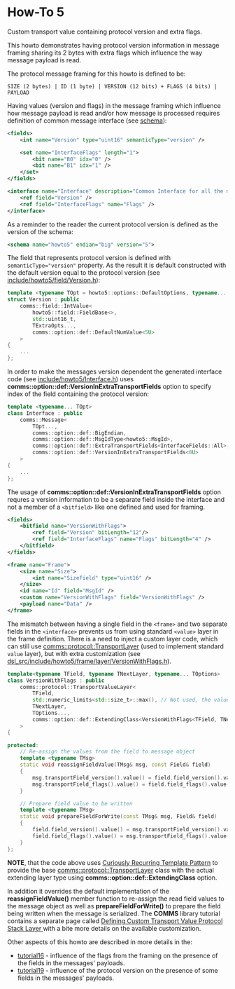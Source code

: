# How-To 5
Custom transport value containing protocol version and extra flags.

This howto demonstrates having protocol version information in message framing sharing 
its 2 bytes with extra flags which influence the way message payload is read. 

The protocol message framing for this howto is defined to be:
```
SIZE (2 bytes) | ID (1 byte) | VERSION (12 bits) + FLAGS (4 bits) | PAYLOAD
```

Having values (version and flags) in the message framing which influence how 
message payload is read and/or how message is processed requires definition of common message interface (see [schema](dsl/schema.xml)):
```xml
<fields>
    <int name="Version" type="uint16" semanticType="version" />

    <set name="InterfaceFlags" length="1">
        <bit name="B0" idx="0" />
        <bit name="B1" idx="1" />
    </set>        
</fields>

<interface name="Interface" description="Common Interface for all the messages.">
    <ref field="Version" />
    <ref field="InterfaceFlags" name="Flags" />
</interface>    
```
As a reminder to the reader the current protocol version is defined as the version of the
schema:
```xml
<schema name="howto5" endian="big" version="5">
```
The field that represents protocol version is defined with `semanticType="version"`
property. As the result it is default constructed with the default version
equal to the protocol version (see [include/howto5/field/Version.h](include/howto5/field/Version.h)):
```cpp
template <typename TOpt = howto5::options::DefaultOptions, typename... TExtraOpts>
struct Version : public
    comms::field::IntValue<
        howto5::field::FieldBase<>,
        std::uint16_t,
        TExtraOpts...,
        comms::option::def::DefaultNumValue<5U>
    >
{
    ...
};
```
In order to make the messages version dependent the generated interface code 
(see [include/howto5/Interface.h](include/howto5/Interface.h)) uses
**comms::option::def::VersionInExtraTransportFields** option to specify index 
of the field containing the protocol version:
```cpp
template <typename... TOpt>
class Interface : public
    comms::Message<
        TOpt...,
        comms::option::def::BigEndian,
        comms::option::def::MsgIdType<howto5::MsgId>,
        comms::option::def::ExtraTransportFields<InterfaceFields::All>,
        comms::option::def::VersionInExtraTransportFields<0U>
    >
{
    ...
};
```
The usage of **comms::option::def::VersionInExtraTransportFields** option requres
a version information to be a separate field inside the interface and not a member
of a `<bitfield>` like one defined and used for framing.
```xml
<fields>
    <bitfield name="VersionWithFlags">
        <ref field="Version" bitLength="12"/>
        <ref field="InterfaceFlags" name="Flags" bitLength="4" />
    </bitfield>  
</fields>

<frame name="Frame">
    <size name="Size">
        <int name="SizeField" type="uint16" />
    </size>
    <id name="Id" field="MsgId" />
    <custom name="VersionWithFlags" field="VersionWithFlags" />
    <payload name="Data" />
</frame>
```
The mismatch between having a single field in the `<frame>` and two separate
fields in the `<interface>` prevents us from using standard `<value>`
layer in the frame definition. There is a need to inject a custom
layer code, which can still use 
[comms::protocol::TransportLayer](https://commschamp.github.io/comms_doc/classcomms_1_1protocol_1_1TransportValueLayer.html) (used to implement
standard `value` layer), but with extra customization (see
[dsl_src/include/howto5/frame/layer/VersionWithFlags.h](dsl_src/include/howto5/frame/layer/VersionWithFlags.h)).
```cpp
template<typename TField, typename TNextLayer, typename... TOptions>
class VersionWithFlags : public
    comms::protocol::TransportValueLayer<
        TField,
        std::numeric_limits<std::size_t>::max(), // Not used, the value doesn't matter
        TNextLayer,
        TOptions...,
        comms::option::def::ExtendingClass<VersionWithFlags<TField, TNextLayer, TOptions...> >
    >
{

protected:     
    // Re-assign the values from the field to message object
    template <typename TMsg>
    static void reassignFieldValue(TMsg& msg, const Field& field)
    {
        msg.transportField_version().value() = field.field_version().value();
        msg.transportField_flags().value() = field.field_flags().value();
    }  

    // Prepare field value to be written
    template <typename TMsg>
    static void prepareFieldForWrite(const TMsg& msg, Field& field)
    {
        field.field_version().value() = msg.transportField_version().value();
        field.field_flags().value() = msg.transportField_flags().value();
    }      
};
```
**NOTE**, that the code above uses 
[Curiously Recurring Template Pattern](https://en.wikipedia.org/wiki/Curiously_recurring_template_pattern) 
to provide the base
[comms::protocol::TransportLayer](https://commschamp.github.io/comms_doc/classcomms_1_1protocol_1_1TransportValueLayer.html) class with the 
actual extending layer type using **comms::option::def::ExtendingClass** option.

In addition it overrides the default implementation of the **reassignFieldValue()**
member function to re-assign the read field values to the message object as
well as **prepareFieldForWrite()** to prepare the field being written when
the message is serialized. The **COMMS** library tutorial contains a separate page
called [Defining Custom Transport Value Protocol Stack Layer ](https://commschamp.github.io/comms_doc/page_custom_transport_value_layer.html)
with a bite more details on the available customization.

Other aspects of this howto are described in more details in the:

- [tutorial16](../../tutorials/tutorial16) - influence of the flags from the framing on the
presence of the fields in the messages' payloads.
- [tutorial19](../../tutorials/tutorial19) - influence of the protocol version on the
presence of some fields in the messages' payloads.


